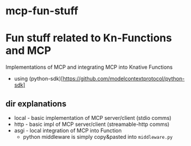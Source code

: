 # mcp-fun-stuff

# Fun stuff related to Kn-Functions and MCP

Implementations of MCP and integrating MCP into Knative Functions

- using (python-sdk)[https://github.com/modelcontextprotocol/python-sdk]

## dir explanations
- local - basic implementation of MCP server/client (stdio comms)
- http - basic impl of MCP server/client (streamable-http comms)
- asgi - local integration of MCP into Function
    - python middleware is simply copy&pasted into `middleware.py`

